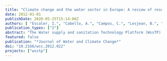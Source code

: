 ```yaml
---
title: "Climate change and the water sector in Europe: A review of research and technology development needs"
date: 2012-01-01
publishDate: 2020-05-25T15:14:06Z
authors: [ "Escaler, I.", "Cabello, A.", "Campos, C.", "Lesjean, B.", "Hervé-Bazin, C.", "Velasco, M." ]
publication_types: ["2"]
abstract: "The Water supply and sanitation Technology Platform (WssTP) was initiated by the European Commission in 2004. It is led by industries in collaboration with academics, research organisations and water users to help structure the European Research Area and identify R&D needs for the water sector. In December 2008, the board of the WssTP identified the need to create a Task Force on Climate Change in order to build a working group focused on the issue and able to assist the EU Commission in the related Calls for Projects. The Task Force on Climate Change did a review on the research and technology development (RTD) needs related to each of the WssTP topics, highlighting the challenges they will face in a climate change context. This paper is based on the review carried out and presents its main conclusions. The RTD topics identified involve a broad range of expertise areas and can be divided into two main groups: mitigation and adaptation. The latter will be brought to the fore in this paper."
featured: false
publication: "*Journal of Water and Climate Change*"
doi: "10.2166/wcc.2012.022"
projects: ["wsstp"]
---
```


